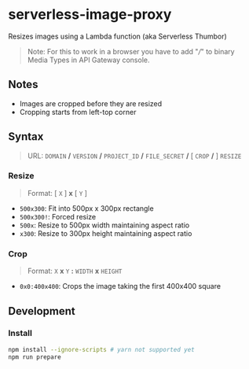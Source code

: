 # serverless-image-proxy
Resizes images using a Lambda function (aka Serverless Thumbor)

> Note: For this to work in a browser you have to add "*/*" to binary Media Types in API Gateway console.

## Notes

* Images are cropped before they are resized
* Cropping starts from left-top corner


## Syntax

> URL: `DOMAIN` **/** `VERSION` **/** `PROJECT_ID` **/** `FILE_SECRET` **/** [ `CROP` **/** ] `RESIZE`

### Resize

> Format: [ `X` ] **x** [ `Y` ]

* `500x300`: Fit into 500px x 300px rectangle
* `500x300!`: Forced resize
* `500x`: Resize to 500px width maintaining aspect ratio
* `x300`: Resize to 300px height maintaining aspect ratio
	
### Crop

> Format: `X` **x** `Y` **:** `WIDTH` **x** `HEIGHT`

* `0x0:400x400`: Crops the image taking the first 400x400 square

## Development

### Install

```sh
npm install --ignore-scripts # yarn not supported yet
npm run prepare
```
